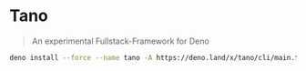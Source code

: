 # Tano

> An experimental Fullstack-Framework for Deno

```sh
deno install --force --name tano -A https://deno.land/x/tano/cli/main.ts
```

